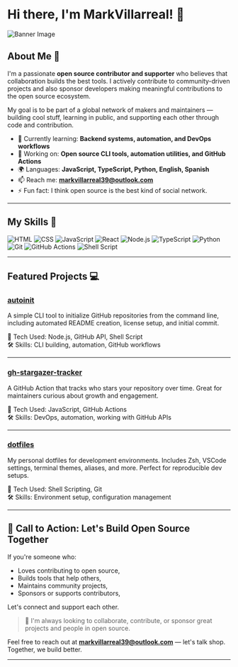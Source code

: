 # Hi there, I'm MarkVillarreal! 👋

![Banner Image](https://ih1.redbubble.net/image.5171963254.2981/flat,750x,075,f-pad,750x1000,f8f8f8.jpg)

## About Me 🚀

I'm a passionate **open source contributor and supporter** who believes that collaboration builds the best tools. I actively contribute to community-driven projects and also sponsor developers making meaningful contributions to the open source ecosystem.

My goal is to be part of a global network of makers and maintainers — building cool stuff, learning in public, and supporting each other through code and contribution.

- 🌱 Currently learning: **Backend systems, automation, and DevOps workflows**
- 🔭 Working on: **Open source CLI tools, automation utilities, and GitHub Actions**
- 🌍 Languages: **JavaScript, TypeScript, Python, English, Spanish**
- 📫 Reach me: **markvillarreal39@outlook.com**
- ⚡ Fun fact: I think open source is the best kind of social network.

---

## My Skills 🧠

![HTML](https://img.shields.io/badge/-HTML-E34F26?style=flat-square&logo=html5&logoColor=white)
![CSS](https://img.shields.io/badge/-CSS-1572B6?style=flat-square&logo=css3&logoColor=white)
![JavaScript](https://img.shields.io/badge/-JavaScript-F7DF1E?style=flat-square&logo=javascript&logoColor=black)
![React](https://img.shields.io/badge/-React-61DAFB?style=flat-square&logo=react&logoColor=black)
![Node.js](https://img.shields.io/badge/-Node.js-339933?style=flat-square&logo=node.js&logoColor=white)
![TypeScript](https://img.shields.io/badge/-TypeScript-3178C6?style=flat-square&logo=typescript&logoColor=white)
![Python](https://img.shields.io/badge/-Python-3776AB?style=flat-square&logo=python&logoColor=white)
![Git](https://img.shields.io/badge/-Git-F05032?style=flat-square&logo=git&logoColor=white)
![GitHub Actions](https://img.shields.io/badge/-GitHub%20Actions-2088FF?style=flat-square&logo=github-actions&logoColor=white)
![Shell Script](https://img.shields.io/badge/-Shell%20Script-4EAA25?style=flat-square&logo=gnu-bash&logoColor=white)

---

## Featured Projects 💻

### [autoinit](https://github.com/marlvillarreal/autoinit)

A simple CLI tool to initialize GitHub repositories from the command line, including automated README creation, license setup, and initial commit.

📌 Tech Used: Node.js, GitHub API, Shell Script  
🛠️ Skills: CLI building, automation, GitHub workflows

---

### [gh-stargazer-tracker](https://github.com/marlvillarreal/gh-stargazer-tracker)

A GitHub Action that tracks who stars your repository over time. Great for maintainers curious about growth and engagement.

📌 Tech Used: JavaScript, GitHub Actions  
🛠️ Skills: DevOps, automation, working with GitHub APIs

---

### [dotfiles](https://github.com/marlvillarreal/dotfiles)

My personal dotfiles for development environments. Includes Zsh, VSCode settings, terminal themes, aliases, and more. Perfect for reproducible dev setups.

📌 Tech Used: Shell Scripting, Git  
🛠️ Skills: Environment setup, configuration management

---

## 💬 Call to Action: Let's Build Open Source Together

If you're someone who:

- Loves contributing to open source,
- Builds tools that help others,
- Maintains community projects,
- Sponsors or supports contributors,

Let's connect and support each other.

> 🚀 I'm always looking to collaborate, contribute, or sponsor great projects and people in open source.

Feel free to reach out at **markvillarreal39@outlook.com** — let's talk shop.  
Together, we build better.

---
